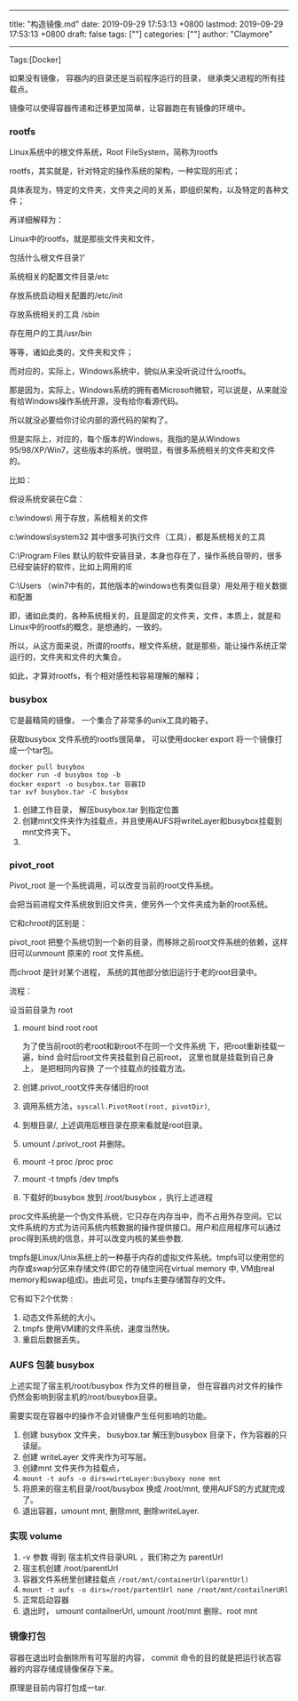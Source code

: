 
---
title: "构造镜像.md"
date: 2019-09-29 17:53:13 +0800
lastmod: 2019-09-29 17:53:13 +0800
draft: false
tags: [""]
categories: [""]
author: "Claymore"

---
Tags:[Docker]

如果没有镜像， 容器内的目录还是当前程序运行的目录， 继承类父进程的所有挂载点。

镜像可以使得容器传递和迁移更加简单，让容器跑在有镜像的环境中。



### rootfs

Linux系统中的根文件系统，Root FileSystem，简称为rootfs

rootfs，其实就是，针对特定的操作系统的架构，一种实现的形式；

具体表现为，特定的文件夹，文件夹之间的关系，即组织架构，以及特定的各种文件；

 

再详细解释为：

Linux中的rootfs，就是那些文件夹和文件，

包括什么根文件目录’/’

系统相关的配置文件目录/etc

存放系统启动相关配置的/etc/init

存放系统相关的工具 /sbin

存在用户的工具/usr/bin

等等，诸如此类的，文件夹和文件；

 

而对应的，实际上，Windows系统中，貌似从来没听说过什么rootfs。

那是因为，实际上，Windows系统的拥有者Microsoft微软，可以说是，从来就没有给Windows操作系统开源，没有给你看源代码。

所以就没必要给你讨论内部的源代码的架构了。

但是实际上，对应的，每个版本的Windows，我指的是从Windows 95/98/XP/Win7，这些版本的系统，很明显，有很多系统相关的文件夹和文件的。

比如：

假设系统安装在C盘：

c:\windows\ 用于存放，系统相关的文件

c:\windows\system32 其中很多可执行文件（工具），都是系统相关的工具

C:\Program Files 默认的软件安装目录，本身也存在了，操作系统自带的，很多已经安装好的软件，比如上网用的IE

C:\Users （win7中有的，其他版本的windows也有类似目录）用处用于相关数据和配置

即，诸如此类的，各种系统相关的，且是固定的文件夹，文件，本质上，就是和Linux中的rootfs的概念，是想通的，一致的。 

所以，从这方面来说，所谓的rootfs，根文件系统，就是那些，能让操作系统正常运行的，文件夹和文件的大集合。

如此，才算对rootfs，有个相对感性和容易理解的解释；



### busybox

它是最精简的镜像， 一个集合了非常多的unix工具的箱子。

获取busybox 文件系统的rootfs很简单， 可以使用docker export 将一个镜像打成一个tar包。

```
docker pull busybox
docker run -d busybox top -b
docker export -o busybox.tar 容器ID
tar xvf busybox.tar -C busybox
```

1. 创建工作目录， 解压busybox.tar 到指定位置
2. 创建mnt文件夹作为挂载点，并且使用AUFS将writeLayer和busybox挂载到mnt文件夹下。
3. 



### pivot_root

Pivot_root 是一个系统调用，可以改变当前的root文件系统。

会把当前进程文件系统放到旧文件夹，使另外一个文件夹成为新的root系统。

它和chroot的区别是：

pivot_root 把整个系统切到一个新的目录，而移除之前root文件系统的依赖，这样旧可以unmount 原来的 root 文件系统。

而chroot 是针对某个进程， 系统的其他部分依旧运行于老的root目录中。



流程：

设当前目录为 root

1. mount bind root root 

   为了使当前root的老root和新root不在同一个文件系统 下，把root重新挂载一遍，bind 会时后root文件夹挂载到自己前root， 这里也就是挂载到自己身上， 是把相同内容换 了一个挂载点的挂载方法。

2. 创建.privot_root文件夹存储旧的root

3. 调用系统方法，`syscall.PivotRoot(root, pivotDir)`,  

4. 到根目录/, 上述调用后根目录在原来看就是root目录。

5. umount /.privot_root 并删除。

6. mount -t proc /proc proc

7. mount -t tmpfs /dev tmpfs

8. 下载好的busybox 放到 /root/busybox ，执行上述进程



proc文件系统是一个伪文件系统，它只存在内存当中，而不占用外存空间。它以文件系统的方式为访问系统内核数据的操作提供接口。用户和应用程序可以通过proc得到系统的信息，并可以改变内核的某些参数.

tmpfs是Linux/Unix系统上的一种基于内存的虚拟文件系统。tmpfs可以使用您的内存或swap分区来存储文件(即它的存储空间在virtual memory 中, VM由real memory和swap组成)。由此可见，tmpfs主要存储暂存的文件。

它有如下2个优势 : 

1. 动态文件系统的大小。
2. tmpfs 使用VM建的文件系统，速度当然快。
3. 重启后数据丢失。



### AUFS 包装 busybox

上述实现了宿主机/root/busybox 作为文件的根目录， 但在容器内对文件的操作仍然会影响到宿主机的/root/busybox目录。

需要实现在容器中的操作不会对镜像产生任何影响的功能。

1. 创建 busybox 文件夹， busybox.tar 解压到busybox 目录下，作为容器的只读层。
2. 创建 writeLayer 文件夹作为可写层。
3. 创建mnt 文件夹作为挂载点，
4. `mount -t aufs -o dirs=wirteLayer:busyboxy none mnt`
5. 将原来的宿主机目录/root/busybox 换成 /root/mnt, 使用AUFS的方式就完成了。
6. 退出容器，umount mnt, 删除mnt, 删除writeLayer.





### 实现 volume 

1. -v 参数 得到 宿主机文件目录URL ，我们称之为 parentUrl
2. 宿主机创建 /root/parentUrl
3. 容器文件系统里创建挂载点 `/root/mnt/containerUrl(parentUrl)`
4. `mount -t aufs -o dirs=/root/partentUrl none /root/mnt/contailnerURl   `
5. 正常启动容器
6. 退出时， umount contailnerUrl, umount /root/mnt  删除、root mnt





### 镜像打包

容器在退出时会删除所有可写层的内容， commit 命令的目的就是把运行状态容器的内容存储成镜像保存下来。

原理是目前内容打包成一tar.